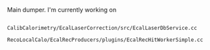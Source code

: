 Main dumper. I'm currently working on

```

CalibCalorimetry/EcalLaserCorrection/src/EcalLaserDbService.cc

RecoLocalCalo/EcalRecProducers/plugins/EcalRecHitWorkerSimple.cc

```
